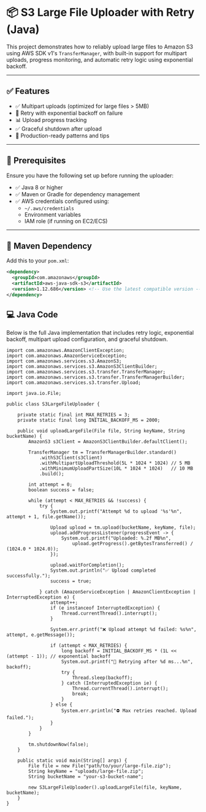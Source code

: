 # 📦 S3 Large File Uploader with Retry (Java)

This project demonstrates how to reliably upload large files to Amazon S3 using AWS SDK v1's `TransferManager`, with
built-in support for multipart uploads, progress monitoring, and automatic retry logic using exponential backoff.

---

## ✅ Features

- ✅ Multipart uploads (optimized for large files > 5MB)
- 🔁 Retry with exponential backoff on failure
- 📊 Upload progress tracking
- ✅ Graceful shutdown after upload
- 🧪 Production-ready patterns and tips

---

## 🚀 Prerequisites

Ensure you have the following set up before running the uploader:

- ✅ Java 8 or higher
- ✅ Maven or Gradle for dependency management
- ✅ AWS credentials configured using:
    - `~/.aws/credentials`
    - Environment variables
    - IAM role (if running on EC2/ECS)

---

## 🧱 Maven Dependency

Add this to your `pom.xml`:

```xml
<dependency>
  <groupId>com.amazonaws</groupId>
  <artifactId>aws-java-sdk-s3</artifactId>
  <version>1.12.686</version> <!-- Use the latest compatible version -->
</dependency>
```

## 💻 Java Code

Below is the full Java implementation that includes retry logic, exponential backoff, multipart upload configuration,
and graceful shutdown.

```
import com.amazonaws.AmazonClientException;
import com.amazonaws.AmazonServiceException;
import com.amazonaws.services.s3.AmazonS3;
import com.amazonaws.services.s3.AmazonS3ClientBuilder;
import com.amazonaws.services.s3.transfer.TransferManager;
import com.amazonaws.services.s3.transfer.TransferManagerBuilder;
import com.amazonaws.services.s3.transfer.Upload;

import java.io.File;

public class S3LargeFileUploader {

    private static final int MAX_RETRIES = 3;
    private static final long INITIAL_BACKOFF_MS = 2000;

    public void uploadLargeFile(File file, String keyName, String bucketName) {
        AmazonS3 s3Client = AmazonS3ClientBuilder.defaultClient();

        TransferManager tm = TransferManagerBuilder.standard()
            .withS3Client(s3Client)
            .withMultipartUploadThreshold(5L * 1024 * 1024) // 5 MB
            .withMinimumUploadPartSize(10L * 1024 * 1024)   // 10 MB
            .build();

        int attempt = 0;
        boolean success = false;

        while (attempt < MAX_RETRIES && !success) {
            try {
                System.out.printf("Attempt %d to upload '%s'%n", attempt + 1, file.getName());

                Upload upload = tm.upload(bucketName, keyName, file);
                upload.addProgressListener(progressEvent -> {
                    System.out.printf("Uploaded: %.2f MB%n",
                        upload.getProgress().getBytesTransferred() / (1024.0 * 1024.0));
                });

                upload.waitForCompletion();
                System.out.println("✅ Upload completed successfully.");
                success = true;

            } catch (AmazonServiceException | AmazonClientException | InterruptedException e) {
                attempt++;
                if (e instanceof InterruptedException) {
                    Thread.currentThread().interrupt();
                }

                System.err.printf("❌ Upload attempt %d failed: %s%n", attempt, e.getMessage());

                if (attempt < MAX_RETRIES) {
                    long backoff = INITIAL_BACKOFF_MS * (1L << (attempt - 1)); // exponential backoff
                    System.out.printf("🔁 Retrying after %d ms...%n", backoff);
                    try {
                        Thread.sleep(backoff);
                    } catch (InterruptedException ie) {
                        Thread.currentThread().interrupt();
                        break;
                    }
                } else {
                    System.err.println("⛔ Max retries reached. Upload failed.");
                }
            }
        }

        tm.shutdownNow(false);
    }

    public static void main(String[] args) {
        File file = new File("path/to/your/large-file.zip");
        String keyName = "uploads/large-file.zip";
        String bucketName = "your-s3-bucket-name";

        new S3LargeFileUploader().uploadLargeFile(file, keyName, bucketName);
    }
}
```